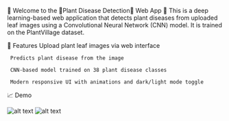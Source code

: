 🌿 Welcome to the 🌱Plant Disease Detection🌱 Web App 🌿
This is a deep learning-based web application that detects plant diseases from uploaded leaf images using a Convolutional Neural Network (CNN) model. It is trained on the PlantVillage dataset.

🤖 Features
     Upload plant leaf images via web interface
     
     Predicts plant disease from the image
     
     CNN-based model trained on 38 plant disease classes
     
     Modern responsive UI with animations and dark/light mode toggle

📈 Demo

![alt text](image.png)
![alt text](image-1.png) 



